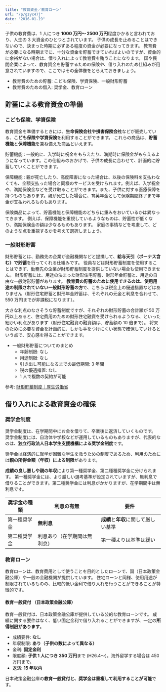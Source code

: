 ```yaml
---
title: "教育資金／教育ローン"
url: "/p/gzyc47j"
date: "2016-01-19"
---
```


子供の教育費は、1 人につき **1000 万円～ 2500 万円**程度かかると言われており、人生の 3 大資金のひとつとされています。
子供の成長を止めることはできないので、決まった時期に必ずある程度の資金が必要になってきます。
教育費が必要になる時期までに、十分な資金を貯蓄できていればよいのですが、資金的に余裕がない場合は、借り入れによって教育費を賄うことになります。
国や民間企業によって、教育資金を貯蓄するための保険や、借り入れのため仕組みが用意されていますので、ここではその全体像をとらえておきましょう。

- 教育費のための貯蓄: こども保険、学資保険、一般財形貯蓄
- 教育費のための借入: 奨学金、教育ローン


貯蓄による教育資金の準備
----

### こども保険、学資保険

教育資金を準備するときには、**生命保険会社や損害保険会社**などが販売している、**こども保険や学資保険**を利用することができます。
これらの商品は、**貯蓄機能**と**保障機能**を兼ね備えた商品といえます。

貯蓄機能
: 一般的に、入学時に祝金をもらえたり、満期時に保険金がもらえるようになっています。この仕組みのおかげで、子供の成長に合わせて、計画的に貯蓄していくことができます。

保障機能
: 親が死亡したり、高度障害になった場合は、以後の保険料を支払わなくても、全額支払った場合と同様のサービスを受けられます。例えば、入学祝金や、満期保険金などを受け取ることができます。また、子供に対する医療保障を持つものもあります。親が死亡した場合に、育英年金として保険期間終了まで年金が支払われるものもあります。

保険商品によって、貯蓄機能と保障機能のどちらに重みをおいているかは異なってきます。
例えば、保障機能を重視しているようなものは、貯蓄性が低くなり、満期保険金の額は少なるものもあります。
家庭の事情などを考慮して、どのような点を重視するかを考えて選択しましょう。

### 一般財形貯蓄

財形貯蓄とは、勤務先の企業が金融機関などと提携して、**給与天引（ボーナス含む）で貯蓄**を行ってくれる仕組みです。
役員などは財形貯蓄制度を使用することはできず、勤務先の企業が財形貯蓄制度を提供していない場合も使用できません。
財形貯蓄には、用途の決まった財形住宅貯蓄、財形年金貯蓄と、用途の自由な一般財形貯蓄があります。
**教育費の貯蓄のために使用できるのは、使用用途の制限されていない一般財形貯蓄の方**で、こちらは税金上の優遇措置などはありません（財形住宅貯蓄と財形年金貯蓄は、それぞれの元金と利息を合わせて、550 万円までが非課税になります）。

大きな利点のなさそうな貯蓄制度ですが、それぞれの財形貯蓄の合計額が 50 万円以上あると、住宅費用のための財形住宅融資を受けられるようなる、といった細かい利点があります（財形住宅融資の融資額は、貯蓄額の 10 倍まで）。
将来のために必要な資金を計画的に、しかも手をつけにくい状態で確保していけるという点で、安心感を得ることができます。

* 一般財形貯蓄についてのまとめ
  * 年齢制限: なし
  * 用途制限: なし
  * 引き出し可能になるまでの最低期間: 3 年間
  * 税の優遇措置: なし
  * 1 人で複数の契約が可能

参考: [財形貯蓄制度｜厚生労働省](https://www.mhlw.go.jp/stf/seisakunitsuite/bunya/0000106564.html)


借り入れによる教育資金の確保
----

### 奨学金制度

奨学金制度は、在学期間中にお金を借りて、卒業後に返済していくものです。
奨学金制度には、自治体や学校などが運用しているものもありますが、代表的なのは、**独立行政法人日本学生支援機構による奨学金制度**です。

奨学金は経済的に就学が困難な学生を救うための制度であるため、利用のためには**親の所得金額（年収）による制限**があります。

**成績の良し悪しや親の年収**により第一種奨学金、第二種種奨学金に分けられます。
第一種奨学金には、より厳しい選考基準が設定されていますが、無利息で借りることができます。第二種奨学金には利息がかかりますが、在学期間中は無利息です。

| 奨学金の種類 | 利息の有無 | 要件 |
| ---- | ---- | ---- |
| 第一種奨学金 | **無利息** | **成績**と**年収**に関して厳しい基準 |
| 第二種奨学金 | 利息あり（在学期間は無利息）| 第一種よりは基準は緩い |

### 教育ローン

教育ローンは、教育費用として使うことを目的としたローンで、国（日本政策金融公庫）や一般の金融機関が提供しています。
住宅ローンと同様、使用用途が制限されているものの、比較的低い金利で借り入れを行うことができることが特徴的です。

####  教育一般貸付 （日本政策金融公庫）

教育一般貸付は、日本政策金融公庫が提供している公的な教育ローンです。
成績に関する要件はなく、低い固定金利で借り入れることができますが、一定の**所得制限があります**。

* 成績要件: **なし**
* 年収制限: **あり（子供の数によって異なる）**
* 金利: **固定金利**
* 限度額: **子供 1 人につき 350 万円**まで (H26.4〜)。海外留学する場合は 450 万円まで。
* 返済: **15 年以内**

日本政策金融公庫の**教育一般貸付と、奨学金は重複して利用することが可能**です。

